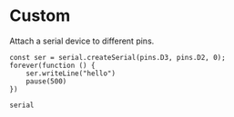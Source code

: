 # Custom

Attach a serial device to different pins.

```blocks
const ser = serial.createSerial(pins.D3, pins.D2, 0);
forever(function () {
	ser.writeLine("hello")
    pause(500)
})

```

```package
serial
```